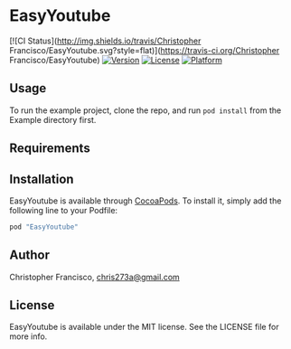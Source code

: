# EasyYoutube

[![CI Status](http://img.shields.io/travis/Christopher Francisco/EasyYoutube.svg?style=flat)](https://travis-ci.org/Christopher Francisco/EasyYoutube)
[![Version](https://img.shields.io/cocoapods/v/EasyYoutube.svg?style=flat)](http://cocoapods.org/pods/EasyYoutube)
[![License](https://img.shields.io/cocoapods/l/EasyYoutube.svg?style=flat)](http://cocoapods.org/pods/EasyYoutube)
[![Platform](https://img.shields.io/cocoapods/p/EasyYoutube.svg?style=flat)](http://cocoapods.org/pods/EasyYoutube)

## Usage

To run the example project, clone the repo, and run `pod install` from the Example directory first.

## Requirements

## Installation

EasyYoutube is available through [CocoaPods](http://cocoapods.org). To install
it, simply add the following line to your Podfile:

```ruby
pod "EasyYoutube"
```

## Author

Christopher Francisco, chris273a@gmail.com

## License

EasyYoutube is available under the MIT license. See the LICENSE file for more info.
